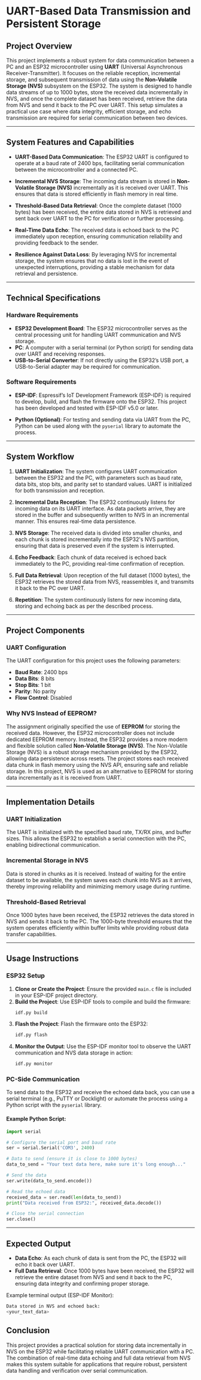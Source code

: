 
# UART-Based Data Transmission and Persistent Storage

## Project Overview

This project implements a robust system for data communication between a PC and an ESP32 microcontroller using **UART** (Universal Asynchronous Receiver-Transmitter). It focuses on the reliable reception, incremental storage, and subsequent transmission of data using the **Non-Volatile Storage (NVS)** subsystem on the ESP32. The system is designed to handle data streams of up to 1000 bytes, store the received data incrementally in NVS, and once the complete dataset has been received, retrieve the data from NVS and send it back to the PC over UART. This setup simulates a practical use case where data integrity, efficient storage, and echo transmission are required for serial communication between two devices.

---

## System Features and Capabilities

- **UART-Based Data Communication**: The ESP32 UART is configured to operate at a baud rate of 2400 bps, facilitating serial communication between the microcontroller and a connected PC.
  
- **Incremental NVS Storage**: The incoming data stream is stored in **Non-Volatile Storage (NVS)** incrementally as it is received over UART. This ensures that data is stored efficiently in flash memory in real time.

- **Threshold-Based Data Retrieval**: Once the complete dataset (1000 bytes) has been received, the entire data stored in NVS is retrieved and sent back over UART to the PC for verification or further processing.

- **Real-Time Data Echo**: The received data is echoed back to the PC immediately upon reception, ensuring communication reliability and providing feedback to the sender.

- **Resilience Against Data Loss**: By leveraging NVS for incremental storage, the system ensures that no data is lost in the event of unexpected interruptions, providing a stable mechanism for data retrieval and persistence.

---

## Technical Specifications

### Hardware Requirements
- **ESP32 Development Board**: The ESP32 microcontroller serves as the central processing unit for handling UART communication and NVS storage.
- **PC**: A computer with a serial terminal (or Python script) for sending data over UART and receiving responses.
- **USB-to-Serial Converter**: If not directly using the ESP32’s USB port, a USB-to-Serial adapter may be required for communication.

### Software Requirements
- **ESP-IDF**: Espressif’s IoT Development Framework (ESP-IDF) is required to develop, build, and flash the firmware onto the ESP32. This project has been developed and tested with ESP-IDF v5.0 or later.
  
- **Python (Optional)**: For testing and sending data via UART from the PC, Python can be used along with the `pyserial` library to automate the process.

---

## System Workflow

1. **UART Initialization**: The system configures UART communication between the ESP32 and the PC, with parameters such as baud rate, data bits, stop bits, and parity set to standard values. UART is initialized for both transmission and reception.
  
2. **Incremental Data Reception**: The ESP32 continuously listens for incoming data on its UART interface. As data packets arrive, they are stored in the buffer and subsequently written to NVS in an incremental manner. This ensures real-time data persistence.

3. **NVS Storage**: The received data is divided into smaller chunks, and each chunk is stored incrementally into the ESP32's NVS partition, ensuring that data is preserved even if the system is interrupted.

4. **Echo Feedback**: Each chunk of data received is echoed back immediately to the PC, providing real-time confirmation of reception.

5. **Full Data Retrieval**: Upon reception of the full dataset (1000 bytes), the ESP32 retrieves the stored data from NVS, reassembles it, and transmits it back to the PC over UART.

6. **Repetition**: The system continuously listens for new incoming data, storing and echoing back as per the described process.

---

## Project Components

### UART Configuration
The UART configuration for this project uses the following parameters:
- **Baud Rate**: 2400 bps
- **Data Bits**: 8 bits
- **Stop Bits**: 1 bit
- **Parity**: No parity
- **Flow Control**: Disabled

### Why NVS Instead of EEPROM?
The assignment originally specified the use of **EEPROM** for storing the received data. However, the ESP32 microcontroller does not include dedicated EEPROM memory. Instead, the ESP32 provides a more modern and flexible solution called **Non-Volatile Storage (NVS)**.
The Non-Volatile Storage (NVS) is a robust storage mechanism provided by the ESP32, allowing data persistence across resets. The project stores each received data chunk in flash memory using the NVS API, ensuring safe and reliable storage.
In this project, NVS is used as an alternative to EEPROM for storing data incrementally as it is received from UART.

---

## Implementation Details

### UART Initialization
The UART is initialized with the specified baud rate, TX/RX pins, and buffer sizes. This allows the ESP32 to establish a serial connection with the PC, enabling bidirectional communication.

### Incremental Storage in NVS
Data is stored in chunks as it is received. Instead of waiting for the entire dataset to be available, the system saves each chunk into NVS as it arrives, thereby improving reliability and minimizing memory usage during runtime.

### Threshold-Based Retrieval
Once 1000 bytes have been received, the ESP32 retrieves the data stored in NVS and sends it back to the PC. The 1000-byte threshold ensures that the system operates efficiently within buffer limits while providing robust data transfer capabilities.

---

## Usage Instructions

### ESP32 Setup

1. **Clone or Create the Project**: Ensure the provided `main.c` file is included in your ESP-IDF project directory.
2. **Build the Project**: Use ESP-IDF tools to compile and build the firmware:
    ```bash
    idf.py build
    ```
3. **Flash the Project**: Flash the firmware onto the ESP32:
    ```bash
    idf.py flash
    ```
4. **Monitor the Output**: Use the ESP-IDF monitor tool to observe the UART communication and NVS data storage in action:
    ```bash
    idf.py monitor
    ```

### PC-Side Communication

To send data to the ESP32 and receive the echoed data back, you can use a serial terminal (e.g., PuTTY or Docklight) or automate the process using a Python script with the `pyserial` library.

#### Example Python Script:
```python
import serial

# Configure the serial port and baud rate
ser = serial.Serial('COM3', 2400)

# Data to send (ensure it is close to 1000 bytes)
data_to_send = "Your text data here, make sure it's long enough..."

# Send the data
ser.write(data_to_send.encode())

# Read the echoed data
received_data = ser.read(len(data_to_send))
print("Data received from ESP32:", received_data.decode())

# Close the serial connection
ser.close()
```

---

## Expected Output

- **Data Echo**: As each chunk of data is sent from the PC, the ESP32 will echo it back over UART.
- **Full Data Retrieval**: Once 1000 bytes have been received, the ESP32 will retrieve the entire dataset from NVS and send it back to the PC, ensuring data integrity and confirming proper storage.

Example terminal output (ESP-IDF Monitor):
```bash
Data stored in NVS and echoed back:
<your_text_data>
```

## Conclusion

This project provides a practical solution for storing data incrementally in NVS on the ESP32 while facilitating reliable UART communication with a PC. The combination of real-time data echoing and full data retrieval from NVS makes this system suitable for applications that require robust, persistent data handling and verification over serial communication.

